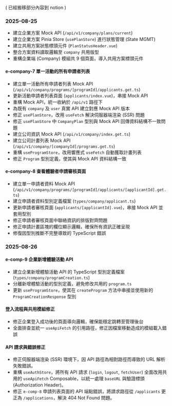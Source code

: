 ( 已經搬移部分內容到 notion )

### 2025-08-25
- 建立企業方案 Mock API (`/api/v1/company/plans/current`)
- 建立企業方案 Pinia Store (`usePlanStore`) 進行狀態管理 (State MGMT)
- 建立共用方案狀態標頭元件 (`PlanStatusHeader.vue`)
- 整合方案資料讀取邏輯至 `company` 共用版型
- 重構企業端 (Company) 模組共 9 個頁面，導入共用方案標頭元件

#### e-company-7 單一活動的所有申請者列表
- 建立單一活動所有申請者列表 Mock API (`/api/v1/company/programs/[programId]/applicants.get.ts`)
- 更新活動申請者列表頁面 (`applicants/index.vue`)，串接 Mock API
- 重構 Mock API，統一收納於 `/api/v1` 路徑下
- 為既有 `company` 及 `user` 真實 API 建立對應 Mock API 版本
- 修正 `usePlanStore`，改用 `useFetch` 解決伺服器端渲染 (SSR) 問題
- 修正 `usePlanStore` 中 `CompanyPlan` 型別與 Mock API 回傳資料結構不一致問題
- 建立公司資訊 Mock API (`/api/v1/company/index.get.ts`)
- 建立公司計畫列表 Mock API (`/api/v1/company/[companyId]/programs.get.ts`)
- 重構 `useProgramStore`，改用響應式 `useFetch` 自動獲取計畫列表
- 修正 `Program` 型別定義，使其與 Mock API 資料結構一致

#### e-company-8 查看體驗者申請審核頁面
- 建立單一申請者資料 Mock API (`/api/v1/company/programs/[programId]/applicants/[applicantId].get.ts`)
- 建立申請者資料型別定義檔案 (`types/company/applicant.ts`)
- 更新申請者審核頁面 (`applicants/[applicantId].vue`)，串接 Mock API 並套用型別
- 修正申請者審核頁面中聯絡資訊的排版對齊問題
- 修正申請計畫區塊的欄位顯示邏輯，確保所有資訊正確呈現
- 修復因型別推斷不完整導致的 TypeScript 錯誤

### 2025-08-26
#### e-comp-9 企業新增體驗活動 API
- 建立企業新增體驗活動 API 的 TypeScript 型別定義檔案 (`types/company/programCreation.ts`)
- 分離新增體驗活動的型別定義，避免修改共用的 `program.ts`
- 更新 `useProgramStore`，使其在 `createProgram` 方法中串接並使用新的 `ProgramCreationResponse` 型別

#### 登入流程與共用模組修正
- 修正企業登入成功後的頁面導向邏輯，確保能穩定跳轉至管理後台
- 全面排查並統一 `useApiFetch` 的引用路徑，修正因檔案移動造成的模組載入錯誤

#### API 請求與錯誤修正
- 修正伺服器端渲染 (SSR) 環境下，因 API 路徑為相對路徑而導致的 URL 解析失敗錯誤。
- 重構 `useAuthStore`，將所有 API 請求 (`login`, `logout`, `fetchUser`) 全面改用共用的 `useApiFetch` Composable，以統一處理 `baseURL` 與驗證標頭 (Authorization Header)。
- 修正 `e-comp-8` 申請列表頁面的 API 端點錯誤，將請求路徑從 `/applicants` 更正為 `/applications`，解決 404 Not Found 問題。